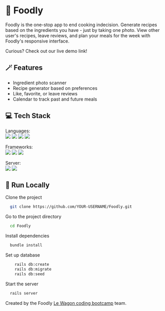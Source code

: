 # 🥐 Foodly

Foodly is the one-stop app to end cooking indecision. Generate recipes based on the ingredients you have - just by taking one photo. View other user's recipes, leave reviews, and plan your meals for the week with Foodly's responsive interface.

Curious? Check out our live demo link!

## 🪄 Features

- Ingredient photo scanner
- Recipe generator based on preferences
- Like, favorite, or leave reviews
- Calendar to track past and future meals


## 💻 Tech Stack

Languages:<br>
<img src="https://img.shields.io/badge/Ruby-CC342D?style=for-the-badge&logo=ruby&logoColor=white">
<img src="https://img.shields.io/badge/HTML5-E34F26?style=for-the-badge&logo=html5&logoColor=white">
<img src="https://img.shields.io/badge/CSS3-1572B6?style=for-the-badge&logo=css3&logoColor=white">
<img src="https://img.shields.io/badge/JavaScript-323330?style=for-the-badge&logo=javascript&logoColor=F7DF1E">


Frameworks:<br>
<img src="https://img.shields.io/badge/Sass-CC6699?style=for-the-badge&logo=sass&logoColor=white">
<img src="https://img.shields.io/badge/Ruby_on_Rails-CC0000?style=for-the-badge&logo=ruby-on-rails&logoColor=white">
<img src="https://img.shields.io/badge/Bootstrap-563D7C?style=for-the-badge&logo=bootstrap&logoColor=white">


Server:<br>
<img src="https://img.shields.io/badge/Heroku-430098?style=for-the-badge&logo=heroku&logoColor=white">
<img src="https://img.shields.io/badge/Cloudinary-3448C5?style=for-the-badge&logo=Cloudinary&logoColor=white">


## 🍃 Run Locally

Clone the project

```bash
  git clone https://github.com/YOUR-USERNAME/Foodly.git
```

Go to the project directory

```bash
  cd Foodly
```

Install dependencies

```bash
  bundle install
```

Set up database

```bash
    rails db:create
    rails db:migrate
    rails db:seed
```

Start the server

```bash
  rails server
```



Created by the Foodly [Le Wagon coding bootcamp](https://www.lewagon.com) team.
